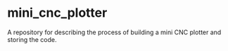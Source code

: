 # mini_cnc_plotter
A repository for describing the process of building a mini CNC plotter and storing the code.
